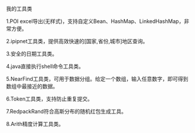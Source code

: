 我的工具类

1.POI excel导出(无样式)，支持自定义Bean、HashMap、LinkedHashMap，非常方便。

2.ipipnet工具类，提供高效快速的[国家,省份,城市]地区查询。

3.安全的日期工具类。

4.java直接执行shell命令工具类。

5.NearFind工具类，可用于数据分组。给定一个数组，输入任意数字，即可得到数组中最接近的数据。

6.Token工具类，支持防止重复提交。

7.RedpackRand符合高斯分布的随机红包生成工具。

8.Arith精度计算工具类。